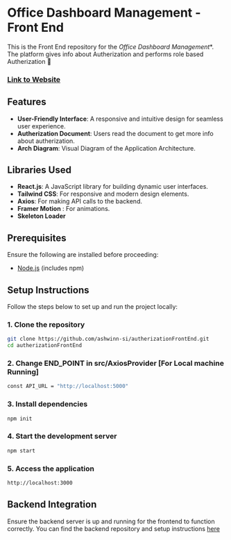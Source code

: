 # Office Dashboard Management - Front End

This is the Front End repository for the *Office Dashboard Management**. The platform gives info about Autherization and performs role based Autherization 🚀

### [Link to Website](https://autherization-front-end-git-master-ashwin-s-is-projects.vercel.app/)


## Features

- **User-Friendly Interface**: A responsive and intuitive design for seamless user experience.
- **Autherization Document**: Users read the document to get more info about autherization.
- **Arch Diagram**: Visual Diagram of the Application Architecture.

## Libraries Used

- **React.js**: A JavaScript library for building dynamic user interfaces.
- **Tailwind CSS**: For responsive and modern design elements.
- **Axios**: For making API calls to the backend.
- **Framer Motion** : For animations.
- **Skeleton Loader**

## Prerequisites

Ensure the following are installed before proceeding:

- [Node.js](https://nodejs.org/) (includes npm)

## Setup Instructions

Follow the steps below to set up and run the project locally:

### 1. Clone the repository

```bash
git clone https://github.com/ashwinn-si/autherizationFrontEnd.git
cd autherizationFrontEnd
```

### 2. Change END_POINT in src/AxiosProvider [For Local machine Running]


```bash
const API_URL = "http://localhost:5000"
```

### 3. Install dependencies

```bash
npm init
```

### 4. Start the development server

```bash
npm start
```

### 5. Access the application

```bash
http://localhost:3000
```

## Backend Integration
Ensure the backend server is up and running for the frontend to function correctly. You can find the backend repository and setup instructions [here](https://github.com/ashwinn-si/autherizationBackEnd)

